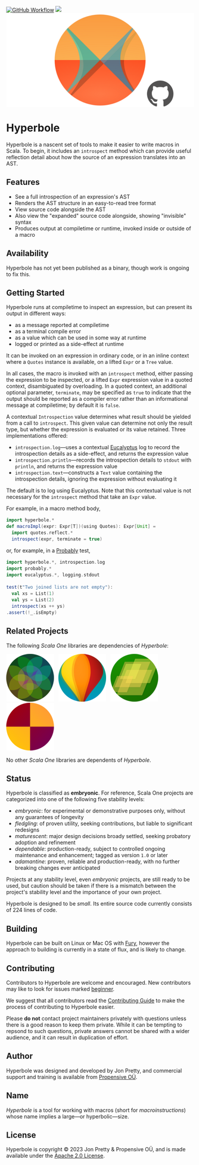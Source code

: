 [<img alt="GitHub Workflow" src="https://img.shields.io/github/actions/workflow/status/propensive/hyperbole/main.yml?style=for-the-badge" height="24">](https://github.com/propensive/hyperbole/actions)
[<img src="https://img.shields.io/discord/633198088311537684?color=8899f7&label=DISCORD&style=for-the-badge" height="24">](https://discord.gg/7b6mpF6Qcf)
<img src="/doc/images/github.png" valign="middle">

# Hyperbole

Hyperbole is a nascent set of tools to make it easier to write macros in Scala.
To begin, it includes an `introspect` method which can provide useful
reflection detail about how the source of an expression translates into an AST.

## Features

- See a full introspection of an expression's AST
- Renders the AST structure in an easy-to-read tree format
- View source code alongside the AST
- Also view the "expanded" source code alongside, showing "invisible" syntax
- Produces output at compiletime or runtime, invoked inside or outside of a macro


## Availability

Hyperbole has not yet been published as a binary, though work is ongoing to fix this.

## Getting Started

Hyperbole runs at compiletime to inspect an expression, but can present its
output in different ways:
- as a message reported at compiletime
- as a terminal compile error
- as a value which can be used in some way at runtime
- logged or printed as a side-effect at runtime

It can be invoked on an expression in ordinary code, or in an inline context
where a `Quotes` instance is available, on a lifted `Expr` or a `Tree` value.

In all cases, the macro is invoked with an `introspect` method, either passing
the expression to be inspected, or a lifted `Expr` expression value in a quoted
context, disambiguated by overloading. In a quoted context, an additional
optional parameter, `terminate`, may be specified as `true` to indicate that
the output should be reported as a compiler error rather than an informational
message at compiletime; by default it is `false`.

A contextual `Introspection` value determines what result should be yielded
from a call to `introspect`. This given value can determine not only the result
type, but whether the expression is evaluated or its value retained. Three
implementations offered:

- `introspection.log`—uses a contextual
  [Eucalyptus](https://github.com/propensive/eucalyptus/) log to record the
  introspection details as a side-effect, and returns the expression value
- `introspection.println`—records the introspection details to `stdout` with
  `println`, and returns the expression value
- `introspection.text`—constructs a `Text` value containing the introspection
  details, ignoring the expression without evaluating it

The default is to log using Eucalyptus. Note that this contextual value is not
necessary for the `introspect` method that take an `Expr` value.

For example, in a macro method body,
```scala
import hyperbole.*
def macroImpl(expr: Expr[T])(using Quotes): Expr[Unit] =
  import quotes.reflect.*
  introspect(expr, terminate = true)
```
or, for example, in a [Probably](https://github.com/propensive/probably/) test,
```scala
import hyperbole.*, introspection.log
import probably.*
import eucalyptus.*, logging.stdout

test(t"Two joined lists are not empty"):
  val xs = List(1)
  val ys = List(2)
  introspect(xs ++ ys)
.assert(!_.isEmpty)

```


## Related Projects

The following _Scala One_ libraries are dependencies of _Hyperbole_:

[![Dendrology](https://github.com/propensive/dendrology/raw/main/doc/images/128x128.png)](https://github.com/propensive/dendrology/) &nbsp; [![Escapade](https://github.com/propensive/escapade/raw/main/doc/images/128x128.png)](https://github.com/propensive/escapade/) &nbsp; [![Escritoire](https://github.com/propensive/escritoire/raw/main/doc/images/128x128.png)](https://github.com/propensive/escritoire/) &nbsp; [![Harlequin](https://github.com/propensive/harlequin/raw/main/doc/images/128x128.png)](https://github.com/propensive/harlequin/) &nbsp;

No other _Scala One_ libraries are dependents of _Hyperbole_.

## Status

Hyperbole is classified as __embryonic__. For reference, Scala One projects are
categorized into one of the following five stability levels:

- _embryonic_: for experimental or demonstrative purposes only, without any guarantees of longevity
- _fledgling_: of proven utility, seeking contributions, but liable to significant redesigns
- _maturescent_: major design decisions broady settled, seeking probatory adoption and refinement
- _dependable_: production-ready, subject to controlled ongoing maintenance and enhancement; tagged as version `1.0` or later
- _adamantine_: proven, reliable and production-ready, with no further breaking changes ever anticipated

Projects at any stability level, even _embryonic_ projects, are still ready to
be used, but caution should be taken if there is a mismatch between the
project's stability level and the importance of your own project.

Hyperbole is designed to be _small_. Its entire source code currently consists
of 224 lines of code.

## Building

Hyperbole can be built on Linux or Mac OS with [Fury](/propensive/fury), however
the approach to building is currently in a state of flux, and is likely to
change.

## Contributing

Contributors to Hyperbole are welcome and encouraged. New contributors may like to look for issues marked
<a href="https://github.com/propensive/hyperbole/labels/beginner">beginner</a>.

We suggest that all contributors read the [Contributing Guide](/contributing.md) to make the process of
contributing to Hyperbole easier.

Please __do not__ contact project maintainers privately with questions unless
there is a good reason to keep them private. While it can be tempting to
repsond to such questions, private answers cannot be shared with a wider
audience, and it can result in duplication of effort.

## Author

Hyperbole was designed and developed by Jon Pretty, and commercial support and training is available from
[Propensive O&Uuml;](https://propensive.com/).



## Name

_Hyperbole_ is a tool for working with macros (short for _macroinstructions_) whose name implies a large—or hyperbolic—size.

## License

Hyperbole is copyright &copy; 2023 Jon Pretty & Propensive O&Uuml;, and is made available under the
[Apache 2.0 License](/license.md).
